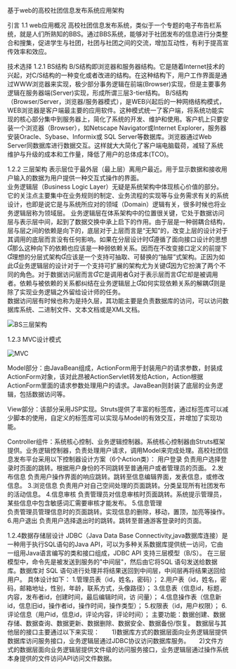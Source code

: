 基于web的高校社团信息发布系统应用架构

引言
1.1 web应用概况
   高校社团信息发布系统，类似于一个专题的电子布告栏系统，就是人们所熟知的BBS。通过BBS系统，能够对于社团发布的信息进行分类整合和搜集，促进学生与社团，社团与社团之间的交流，增加互动性，有利于提高宣传效率和效应。
  
技术选择
1.2.1 BS结构
   B/S结构即浏览器和服务器结构。它是随着Internet技术的兴起，对C/S结构的一种变化或者改进的结构。在这种结构下，用户工作界面是通过WWW浏览器来实现，极少部分事务逻辑在前端(Browser)实现，但是主要事务逻辑在服务器端(Server)实现，形成所谓三层3-tier结构。
  B/S结构（Browser/Server，浏览器/服务器模式），是WEB兴起后的一种网络结构模式，WEB浏览器是客户端最主要的应用软件。这种模式统一了客户端，将系统功能实现的核心部分集中到服务器上，简化了系统的开发、维护和使用。客户机上只要安装一个浏览器（Browser），如Netscape Navigator或Internet Explorer，服务器安装Oracle、Sybase、Informix或 SQL Server等数据库。浏览器通过Web Server同数据库进行数据交互。这样就大大简化了客户端电脑载荷，减轻了系统维护与升级的成本和工作量，降低了用户的总体成本(TCO)。
	
1.2.2 三层架构
  表示层位于最外层（最上层）离用户最近。用于显示数据和接收用户输入的数据为用户提供一种交互式操作的界面。    
	业务逻辑层（Business Logic Layer）无疑是系统架构中体现核心价值的部分。它的关注点主要集中在业务规则的制定、业务流程的实现等与业务需求有关的系统设计，也即是说它是与系统所应对的领域（Domain）逻辑有关，很多时候也将业务逻辑层称为领域层。
	业务逻辑层在体系架构中的位置很关键，它处于数据访问层与表示层中间，起到了数据交换中承上启下的作用。由于层是一种弱耦合结构，层与层之间的依赖是向下的，底层对于上层而言是“无知”的，改变上层的设计对于其调用的底层而言没有任何影响。如果在分层设计时遵循了面向接口设计的思想那么这种向下的依赖也应该是一种弱依赖关系。因而在不改变接口定义的前提下理想的分层式架构应该是一个支持可抽取、可替换的“抽屉”式架构。正因为如此业务逻辑层的设计对于一个支持可扩展的架构尤为关键因为它扮演了两个不同的角色。对于数据访问层而言它是调用者对于表示层而言它却是被调用者。依赖与被依赖的关系都纠结在业务逻辑层上如何实现依赖关系的解耦则是除了实现业务逻辑之外留给设计师的任务。    
数据访问层有时候也称为是持久层，其功能主要是负责数据库的访问，可以访问数据库系统、二进制文件、文本文档或是XML文档。

![BS三层架构](http://fmn.rrimg.com/fmn066/20130602/1910/original_K3L9_229c00000ae01190.gif)

1.2.3 MVC设计模式

![MVC](http://fmn.rrfmn.com/fmn058/20130602/1910/original_ldcN_6dfe000068911191.jpg)

Model部分：由JavaBean组成，ActionForm用于封装用户的请求参数，封装成ActionForm对象，该对此昂被ActionServlet转发给Action，Action根据ActionForm里面的请求参数处理用户的请求。JavaBean则封装了底层的业务逻辑，包括数据访问等。

View部分：该部分采用JSP实现。Struts提供了丰富的标签库，通过标签库可以减少脚本的使用，自定义的标签库可以实现与Model的有效交互，并增加了实现功能。

Controller组件：系统核心控制、业务逻辑控制器。系统核心控制器由Struts框架提供。业务逻辑控制器，负责处理用户请求，调用Model来完成处理。高校社团信息发布平台采用以下控制器设计方案（6个Action类）：
用户登录
  负责用户选择登录时页面的跳转。根据用户身份的不同跳转至普通用户或者管理员的页面。
2.发布信息
  负责用户操作界面的响应跳转。跳转至信息编辑界面，发表信息，或修改信息。
3.浏览信息
  负责用户对自己空间处理的页面跳转。分类呈现所有社团发布的活动信息。
4.信息审核
  负责管理员对信息审核时页面跳转。系统提示管理员，某些信息中包含敏感词汇需要审核才能发布。
5.信息管理  
  负责管理员管理信息时的页面跳转。实现信息的删除，移动，置顶，加亮等操作。
6.用户退出
  负责用户选择退出时的跳转。跳转至普通游客登录时的页面。


1.2.4数据存储层设计
   JDBC（Java Data Base Connectivity,java数据库连接）是一种用于执行SQL语句的Java API，可以为多种关系数据库提供统一访问，它由一组用Java语言编写的类和接口组成，JDBC API 支持三层模型（B/S）。
  在三层模型中，命令先是被发送到服务的"中间层"，然后由它将SQL 语句发送给数据库。数据库对 SQL 语句进行处理并将结果送回到中间层，中间层再将结果送回给用户。
	具体设计如下：
	1.管理员表（id，姓名，密码）；
	2.用户表（id，姓名，密码，邮箱地址，性别，年龄，联系方式，头像路径）；
	3.信息表（信息id，标题，内容，发布者id，创建时间，最后编辑时间，访       问量）；
	4.信息操作表（信息新id，信息旧id，操作者id，操作时间，操作类型）；
	5.权限表（id，用户权限）；
	6.评论信息（用户id，信息id，评论内容，评论时间）；
     主要功能：数据创建、数据存储、数据查询、数据更新、数据删除、数据安全、数据备份/恢复。
     数据层与其他层的接口主要通过以下来实现：　　1)数据库方式的数据层面向业务逻辑层提供数据库访问服务接口，业务逻辑层通过JDBC协议访问数据库服务。　　2)文件方式的数据层面向业务逻辑层提供文件级的访问服务接口，业务逻辑层通过操作系统本身提供的文件访问API访问文件数据。
